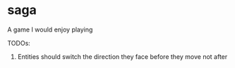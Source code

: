 # saga
A game I would enjoy playing

TODOs:
1. Entities should switch the direction they face before they move not after
